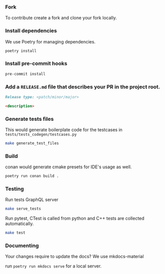 ### Fork
To contribute create a fork and clone your fork locally.

### Install dependencies
We use Poetry for managing dependencies.
```bash
poetry install
```

### Install pre-commit hooks
```bash
pre-commit install
```

### Add a `RELEASE.md` file that describes your PR in the project root.
```md
Release type: <patch/minor/major>

<description>
```
### Generate tests files
This would generate boilerplate code for the testcases in `tests/tests_codegen/testcases.py`
```bash
make generate_test_files
```
### Build
conan would generate cmake presets for IDE's usage as well.
```bash
poetry run conan build .
```
### Testing
Run tests GraphQL server
```bash
make serve_tests
```
Run pytest, CTest is called from python and C++ tests are collected automatically.
```bash
make test
```

### Documenting
Your changes require to update the docs?
We use mkdocs-material

run `poetry run mkdocs serve` for a local server.
